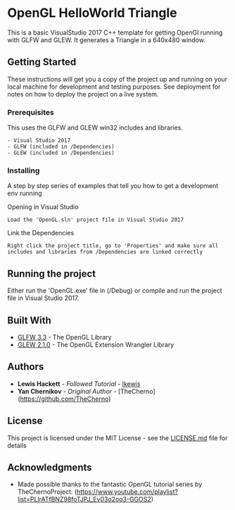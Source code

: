 # OpenGL HelloWorld Triangle

This is a basic VisualStudio 2017 C++ template for getting OpenGl running with GLFW and GLEW. It generates a Triangle in a 640x480 window.

## Getting Started

These instructions will get you a copy of the project up and running on your local machine for development and testing purposes. See deployment for notes on how to deploy the project on a live system.

### Prerequisites

This uses the GLFW and GLEW win32 includes and libraries.

```
- Visual Studio 2017
- GLFW (included in /Dependencies)
- GLEW (included in /Dependencies)
```

### Installing

A step by step series of examples that tell you how to get a development env running

Opening in Visual Studio

```
Load the 'OpenGL.sln' project file in Visual Studio 2017
```

Link the Dependencies

```
Right click the project title, go to 'Properties' and make sure all includes and libraries from /Dependencies are linked correctly
```

## Running the project

Either run the 'OpenGL.exe' file in (/Debug) or compile and run the project file in Visual Studio 2017.

## Built With

* [GLFW 3.3](https://www.glfw.org/) - The OpenGL Library
* [GLEW 2.1.0](http://glew.sourceforge.net/) - The OpenGL Extension Wrangler Library

## Authors

* **Lewis Hackett** - *Followed Tutorial* - [lkewis](https://github.com/lkewis)
* **Yan Chernikov** - *Original Author* - [TheCherno] (https://github.com/TheCherno)

## License

This project is licensed under the MIT License - see the [LICENSE.md](LICENSE.md) file for details

## Acknowledgments

* Made possible thanks to the fantastic OpenGL tutorial series by TheChernoProject: (https://www.youtube.com/playlist?list=PLlrATfBNZ98foTJPJ_Ev03o2oq3-GGOS2)
